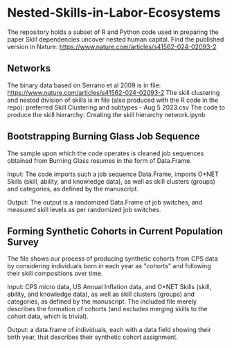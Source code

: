 # Nested-Skills-in-Labor-Ecosystems
The repository holds a subset of R and Python code used in preparing the paper Skill dependencies uncover nested human capital.
Find the published version in Nature: https://www.nature.com/articles/s41562-024-02093-2

## Networks
The binary data based on Serrano et al 2009 is in file: https://www.nature.com/articles/s41562-024-02093-2
The skill clustering and nested division of skills is in file (also produced with the R code in the repo): preferred Skill Clustering and subtypes - Aug 5 2023.csv
The code to produce the skill hierarchy: Creating the skill hierarchy network.ipynb

## Bootstrapping Burning Glass Job Sequence
The sample upon which the code operates is cleaned job sequences obtained from Burning Glass resumes in the form of Data.Frame.

Input: The code imports such a job sequence Data.Frame, imports O*NET Skills (skill, ability, and knowledge data), as well as skill clusters (groups) and categories, as defined by the manuscript.

Output: The output is a randomized Data.Frame of job switches, and measured skill levels as per randomized job switches.

## Forming Synthetic Cohorts in Current Population Survey
The file shows our process of producing synthetic cohorts from CPS data by considering individuals born in each year as "cohorts" and following their skill compositions over time.

Input: CPS micro data, US Annual Inflation data, and O*NET Skills (skill, ability, and knowledge data), as well as skill clusters (groups) and categories, as defined by the manuscript. The included file merely describes the formation of cohorts (and excludes merging skills to the cohort data, which is trivial).

Output: a data.frame of individuals, each with a data field showing their birth year, that describes their synthetic cohort assignment.
